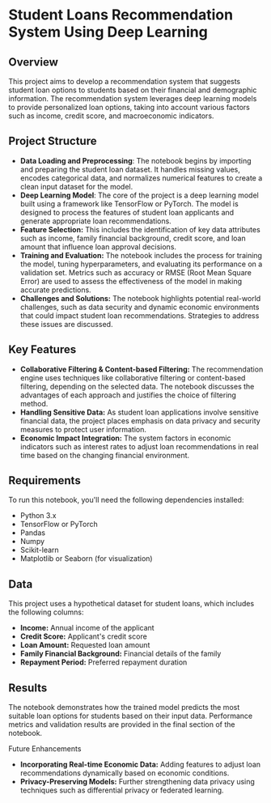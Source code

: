 # Student Loans Recommendation System Using Deep Learning

## Overview

This project aims to develop a recommendation system that suggests student loan options to students based on their financial and demographic information. The recommendation system leverages deep learning models to provide personalized loan options, taking into account various factors such as income, credit score, and macroeconomic indicators.

## Project Structure

* **Data Loading and Preprocessing**: The notebook begins by importing and preparing the student loan dataset. It handles missing values, encodes categorical data, and normalizes numerical features to create a clean input dataset for the model.
* **Deep Learning Model**: The core of the project is a deep learning model built using a framework like TensorFlow or PyTorch. The model is designed to process the features of student loan applicants and generate appropriate loan recommendations.
* **Feature Selection:** This includes the identification of key data attributes such as income, family financial background, credit score, and loan amount that influence loan approval decisions.
* **Training and Evaluation:** The notebook includes the process for training the model, tuning hyperparameters, and evaluating its performance on a validation set. Metrics such as accuracy or RMSE (Root Mean Square Error) are used to assess the effectiveness of the model in making accurate predictions.
* **Challenges and Solutions:** The notebook highlights potential real-world challenges, such as data security and dynamic economic environments that could impact student loan recommendations. Strategies to address these issues are discussed.

## Key Features

* **Collaborative Filtering & Content-based Filtering:** The recommendation engine uses techniques like collaborative filtering or content-based filtering, depending on the selected data. The notebook discusses the advantages of each approach and justifies the choice of filtering method.
* **Handling Sensitive Data:** As student loan applications involve sensitive financial data, the project places emphasis on data privacy and security measures to protect user information.
* **Economic Impact Integration:** The system factors in economic indicators such as interest rates to adjust loan recommendations in real time based on the changing financial environment.

## Requirements

To run this notebook, you'll need the following dependencies installed:

* Python 3.x
* TensorFlow or PyTorch
* Pandas
* Numpy
* Scikit-learn
* Matplotlib or Seaborn (for visualization)

## Data

This project uses a hypothetical dataset for student loans, which includes the following columns:

* **Income:** Annual income of the applicant
* **Credit Score:** Applicant's credit score
* **Loan Amount:** Requested loan amount
* **Family Financial Background:** Financial details of the family
* **Repayment Period:** Preferred repayment duration

## Results

The notebook demonstrates how the trained model predicts the most suitable loan options for students based on their input data. Performance metrics and validation results are provided in the final section of the notebook.

Future Enhancements

* **Incorporating Real-time Economic Data:** Adding features to adjust loan recommendations dynamically based on economic conditions.
* **Privacy-Preserving Models:** Further strengthening data privacy using techniques such as differential privacy or federated learning.
